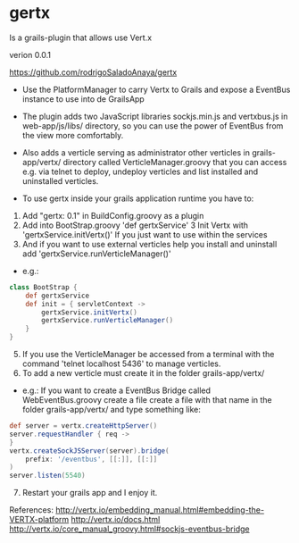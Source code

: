 gertx
=====

Is a grails-plugin that allows use Vert.x

verion 0.0.1

https://github.com/rodrigoSaladoAnaya/gertx

* Use the PlatformManager to carry Vertx to Grails and expose a EventBus instance to use into de GrailsApp

* The plugin adds two JavaScript libraries sockjs.min.js and vertxbus.js in web-app/js/libs/ directory, so you can use the power of EventBus from the view more comfortably.

* Also adds a verticle serving as administrator other verticles in grails-app/vertx/ directory called VerticleManager.groovy that you can access e.g. via telnet to deploy, undeploy verticles and list installed and uninstalled verticles.

* To use gertx inside your grails application runtime you have to:
1. Add "gertx: 0.1" in BuildConfig.groovy as a plugin
2. Add into BootStrap.groovy 'def gertxService'
3 Init Vertx with 'gertxService.initVertx()' If you just want to use within the services
4. And if you want to use external verticles help you install and uninstall add 'gertxService.runVerticleManager()'
+ e.g.:

```groovy
class BootStrap {
    def gertxService
    def init = { servletContext ->
        gertxService.initVertx()
        gertxService.runVerticleManager()
    }
}
```

5. If you use the VerticleManager be accessed from a terminal with the command 'telnet localhost 5436' to manage verticles.
6. To add a new verticle must create it in the folder grails-app/vertx/
+ e.g.: If you want to create a EventBus Bridge called WebEventBus.groovy create a file create a file with that name in the folder grails-app/vertx/ and type something like:

```groovy
def server = vertx.createHttpServer()
server.requestHandler { req ->
}
vertx.createSockJSServer(server).bridge(
    prefix: '/eventbus', [[:]], [[:]]
)
server.listen(5540)
```

7. Restart your grails app and I enjoy it.

References:
http://vertx.io/embedding_manual.html#embedding-the-VERTX-platform
http://vertx.io/docs.html
http://vertx.io/core_manual_groovy.html#sockjs-eventbus-bridge